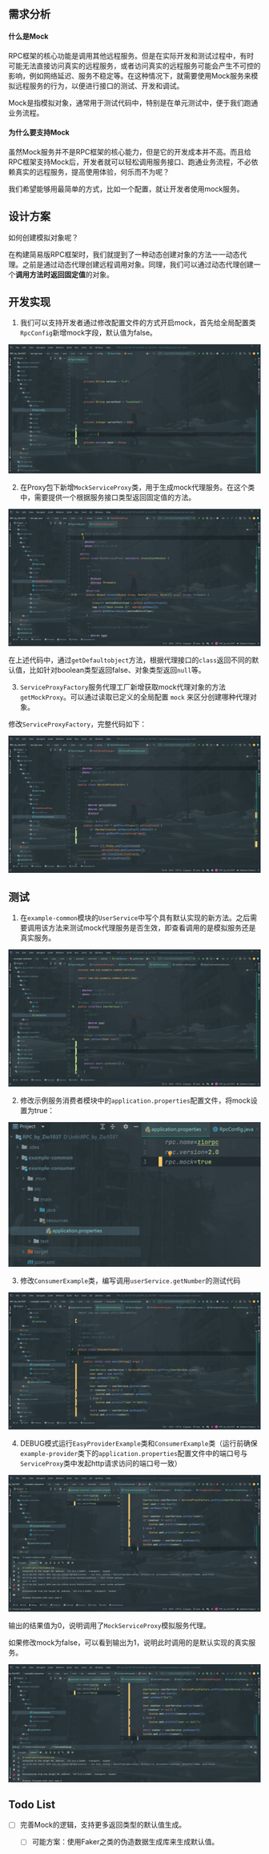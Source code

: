 

## 需求分析

#### 什么是Mock

RPC框架的核心功能是调用其他远程服务。但是在实际开发和测试过程中，有时可能无法直接访问真实的远程服务，或者访问真实的远程服务可能会产生不可控的影响，例如网络延迟、服务不稳定等。在这种情况下，就需要使用Mock服务来模拟远程服务的行为，以便进行接口的测试、开发和调试。

Mock是指模拟对象，通常用于测试代码中，特别是在单元测试中，便于我们跑通业务流程。

#### 为什么要支持Mock

虽然Mock服务并不是RPC框架的核心能力，但是它的开发成本并不高。而且给RPC框架支持Mock后，开发者就可以轻松调用服务接口、跑通业务流程，不必依赖真实的远程服务，提高使用体验，何乐而不为呢？

我们希望能够用最简单的方式，比如一个配置，就让开发者使用mock服务。

  




## 设计方案

如何创建模拟对象呢？

在构建简易版RPC框架时，我们就提到了一种动态创建对象的方法一一动态代理。之前是通过动态代理创建远程调用对象。同理，我们可以通过动态代理创建一个**调用方法时返回固定值**的对象。

  



## 开发实现

1.   我们可以支持开发者通过修改配置文件的方式开启mock，首先给全局配置类`RpcConfig`新增mock字段，默认值为false。

![image-20250223194918332](../assets/image-20250223194918332.png)

2.   在Proxy包下新增`MockServiceProxy`类，用于生成mock代理服务。在这个类中，需要提供一个根据服务接口类型返回固定值的方法。

![image-20250223195152829](../assets/image-20250223195152829.png)

在上述代码中，通过`getDefaultobject`方法，根据代理接口的`class`返回不同的默认值，比如针对boolean类型返回false、对象类型返回`null`等。

3.   `ServiceProxyFactory`服务代理工厂新增获取mock代理对象的方法`getMockProxy`。可以通过读取已定义的全局配置 `mock` 来区分创建哪种代理对象。

修改`ServiceProxyFactory`，完整代码如下：

![image-20250223195521850](../assets/image-20250223195521850.png)

  



## 测试

1.   在`example-common`模块的`UserService`中写个具有默认实现的新方法。之后需要调用该方法来测试mock代理服务是否生效，即查看调用的是模拟服务还是真实服务。

![image-20250223200025539](../assets/image-20250223200025539.png)

2.   修改示例服务消费者模块中的`application.properties`配置文件，将mock设置为true：

![image-20250223200137063](../assets/image-20250223200137063.png)

3.   修改`ConsumerExample`类，编写调用`userService.getNumber`的测试代码

![image-20250223200822822](../assets/image-20250223200822822.png)

4.   DEBUG模式运行`EasyProviderExample`类和`ConsumerExample`类（运行前确保`example-provider`类下的`application.properties`配置文件中的端口号与`ServiceProxy`类中发起http请求访问的端口号一致）

![image-20250223201738177](../assets/image-20250223201738177.png)

输出的结果值为0，说明调用了`MockServiceProxy`模拟服务代理。

如果修改mock为false，可以看到输出为1，说明此时调用的是默认实现的真实服务。

![image-20250223201818609](../assets/image-20250223201818609.png)

  



## Todo List

-   [ ] 完善Mock的逻辑，支持更多返回类型的默认值生成。
    -   [ ] 可能方案：使用Faker之类的伪造数据生成库来生成默认值。

